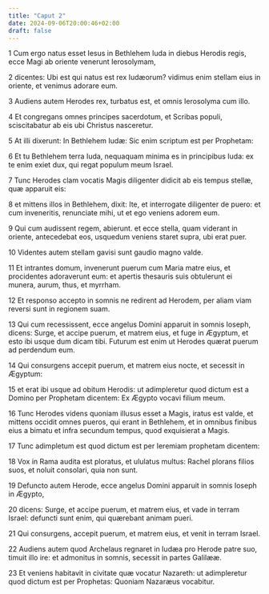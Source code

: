 ```yaml
---
title: "Caput 2"
date: 2024-09-06T20:00:46+02:00
draft: false
---
```



1 Cum ergo natus esset Iesus in Bethlehem Iuda in diebus Herodis regis, ecce Magi ab oriente venerunt Ierosolymam,

2 dicentes: Ubi est qui natus est rex Iudæorum? vidimus enim stellam eius in oriente, et venimus adorare eum.

3 Audiens autem Herodes rex, turbatus est, et omnis Ierosolyma cum illo.

4 Et congregans omnes principes sacerdotum, et Scribas populi, sciscitabatur ab eis ubi Christus nasceretur.

5 At illi dixerunt: In Bethlehem Iudæ: Sic enim scriptum est per Prophetam:

6 Et tu Bethlehem terra Iuda, nequaquam minima es in principibus Iuda: ex te enim exiet dux, qui regat populum meum Israel.

7 Tunc Herodes clam vocatis Magis diligenter didicit ab eis tempus stellæ, quæ apparuit eis:

8 et mittens illos in Bethlehem, dixit: Ite, et interrogate diligenter de puero: et cum inveneritis, renunciate mihi, ut et ego veniens adorem eum.

9 Qui cum audissent regem, abierunt. et ecce stella, quam viderant in oriente, antecedebat eos, usquedum veniens staret supra, ubi erat puer.

10 Videntes autem stellam gavisi sunt gaudio magno valde.

11 Et intrantes domum, invenerunt puerum cum Maria matre eius, et procidentes adoraverunt eum: et apertis thesauris suis obtulerunt ei munera, aurum, thus, et myrrham.

12 Et responso accepto in somnis ne redirent ad Herodem, per aliam viam reversi sunt in regionem suam.

13 Qui cum recessissent, ecce angelus Domini apparuit in somnis Ioseph, dicens: Surge, et accipe puerum, et matrem eius, et fuge in Ægyptum, et esto ibi usque dum dicam tibi. Futurum est enim ut Herodes quærat puerum ad perdendum eum.

14 Qui consurgens accepit puerum, et matrem eius nocte, et secessit in Ægyptum:

15 et erat ibi usque ad obitum Herodis: ut adimpleretur quod dictum est a Domino per Prophetam dicentem: Ex Ægypto vocavi filium meum.

16 Tunc Herodes videns quoniam illusus esset a Magis, iratus est valde, et mittens occidit omnes pueros, qui erant in Bethlehem, et in omnibus finibus eius a bimatu et infra secundum tempus, quod exquisierat a Magis.

17 Tunc adimpletum est quod dictum est per Ieremiam prophetam dicentem:

18 Vox in Rama audita est ploratus, et ululatus multus: Rachel plorans filios suos, et noluit consolari, quia non sunt.

19 Defuncto autem Herode, ecce angelus Domini apparuit in somnis Ioseph in Ægypto,

20 dicens: Surge, et accipe puerum, et matrem eius, et vade in terram Israel: defuncti sunt enim, qui quærebant animam pueri.

21 Qui consurgens, accepit puerum, et matrem eius, et venit in terram Israel.

22 Audiens autem quod Archelaus regnaret in Iudæa pro Herode patre suo, timuit illo ire: et admonitus in somnis, secessit in partes Galilææ.

23 Et veniens habitavit in civitate quæ vocatur Nazareth: ut adimpleretur quod dictum est per Prophetas: Quoniam Nazaræus vocabitur.

